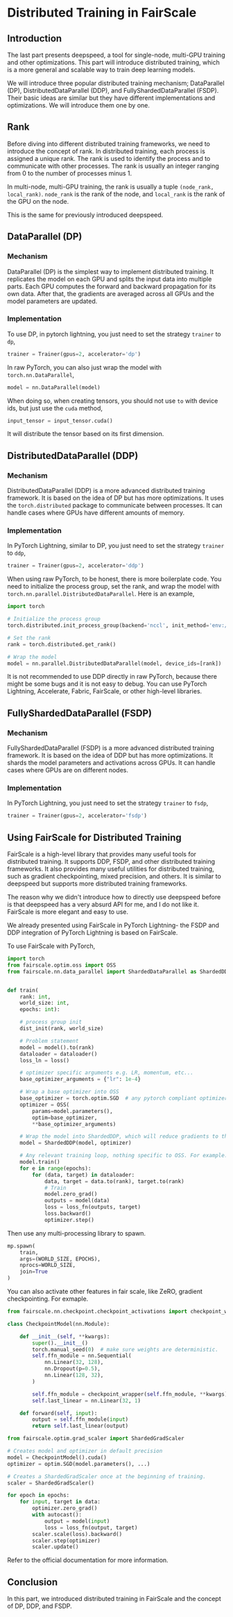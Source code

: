# Distributed Training in FairScale

## Introduction

The last part presents deepspeed, a tool for single-node, multi-GPU training and other optimizations. This part will introduce distributed training, which is a more general and scalable way to train deep learning models.

We will introduce three popular distributed training mechanism; DataParallel (DP), DistributedDataParallel (DDP), and FullyShardedDataParallel (FSDP). Their basic ideas are similar but they have different implementations and optimizations. We will introduce them one by one.

## Rank

Before diving into different distributed training frameworks, we need to introduce the concept of rank. In distributed training, each process is assigned a unique rank. The rank is used to identify the process and to communicate with other processes. The rank is usually an integer ranging from 0 to the number of processes minus 1.

In multi-node, multi-GPU training, the rank is usually a tuple `(node_rank, local_rank)`. `node_rank` is the rank of the node, and `local_rank` is the rank of the GPU on the node.

This is the same for previously introduced deepspeed.

## DataParallel (DP)

### Mechanism

DataParallel (DP) is the simplest way to implement distributed training. It replicates the model on each GPU and splits the input data into multiple parts. Each GPU computes the forward and backward propagation for its own data. After that, the gradients are averaged across all GPUs and the model parameters are updated.

### Implementation

To use DP, in pytorch lightning, you just need to set the strategy `trainer` to `dp`,

```python
trainer = Trainer(gpus=2, accelerator='dp')
```

In raw PyTorch, you can also just wrap the model with `torch.nn.DataParallel`,

```python
model = nn.DataParallel(model)
```

When doing so, when creating tensors, you should not use `to` with device ids, but just use the `cuda` method,

```python
input_tensor = input_tensor.cuda()
```

It will distribute the tensor based on its first dimension.

## DistributedDataParallel (DDP)

### Mechanism

DistributedDataParallel (DDP) is a more advanced distributed training framework. It is based on the idea of DP but has more optimizations. It uses the `torch.distributed` package to communicate between processes. It can handle cases where GPUs have different amounts of memory.

### Implementation

In PyTorch Lightning, similar to DP, you just need to set the strategy `trainer` to `ddp`,

```python
trainer = Trainer(gpus=2, accelerator='ddp')
```

When using raw PyTorch, to be honest, there is more boilerplate code. You need to initialize the process group, set the rank, and wrap the model with `torch.nn.parallel.DistributedDataParallel`. Here is an example,

```python
import torch

# Initialize the process group
torch.distributed.init_process_group(backend='nccl', init_method='env://')

# Set the rank
rank = torch.distributed.get_rank()

# Wrap the model
model = nn.parallel.DistributedDataParallel(model, device_ids=[rank])
```

It is not recommended to use DDP directly in raw PyTorch, because there might be some bugs and it is not easy to debug. You can use PyTorch Lightning, Accelerate, Fabric, FairScale, or other high-level libraries.

## FullyShardedDataParallel (FSDP)

### Mechanism

FullyShardedDataParallel (FSDP) is a more advanced distributed training framework. It is based on the idea of DDP but has more optimizations. It shards the model parameters and activations across GPUs. It can handle cases where GPUs are on different nodes.

### Implementation

In PyTorch Lightning, you just need to set the strategy `trainer` to `fsdp`,

```python
trainer = Trainer(gpus=2, accelerator='fsdp')
```

## Using FairScale for Distributed Training

FairScale is a high-level library that provides many useful tools for distributed training. It supports DDP, FSDP, and other distributed training frameworks. It also provides many useful utilities for distributed training, such as gradient checkpointing, mixed precision, and others. It is similar to deepspeed but supports more distributed training frameworks.

The reason why we didn't introduce how to directly use deepspeed before is that deepspeed has a very absurd API for me, and I do not like it. FairScale is more elegant and easy to use.

We already presented using FairScale in PyTorch Lightning- the FSDP and DDP integration of PyTorch Lightning is based on FairScale.

To use FairScale with PyTorch,

```python
import torch
from fairscale.optim.oss import OSS
from fairscale.nn.data_parallel import ShardedDataParallel as ShardedDDP


def train(
    rank: int,
    world_size: int,
    epochs: int):

    # process group init
    dist_init(rank, world_size)

    # Problem statement
    model = model().to(rank)
    dataloader = dataloader()
    loss_ln = loss()

    # optimizer specific arguments e.g. LR, momentum, etc...
    base_optimizer_arguments = {"lr": 1e-4}

    # Wrap a base optimizer into OSS
    base_optimizer = torch.optim.SGD  # any pytorch compliant optimizer
    optimizer = OSS(
        params=model.parameters(),
        optim=base_optimizer,
        **base_optimizer_arguments)

    # Wrap the model into ShardedDDP, which will reduce gradients to the proper ranks
    model = ShardedDDP(model, optimizer)

    # Any relevant training loop, nothing specific to OSS. For example:
    model.train()
    for e in range(epochs):
        for (data, target) in dataloader:
            data, target = data.to(rank), target.to(rank)
            # Train
            model.zero_grad()
            outputs = model(data)
            loss = loss_fn(outputs, target)
            loss.backward()
            optimizer.step()
```

Then use any multi-processing library to spawn.

```python
mp.spawn(
    train,
    args=(WORLD_SIZE, EPOCHS),
    nprocs=WORLD_SIZE,
    join=True
)
```

You can also activate other features in fair scale, like ZeRO, gradient checkpointing. For exmaple.

```python
from fairscale.nn.checkpoint.checkpoint_activations import checkpoint_wrapper

class CheckpointModel(nn.Module):

    def __init__(self, **kwargs):
        super().__init__()
        torch.manual_seed(0)  # make sure weights are deterministic.
        self.ffn_module = nn.Sequential(
            nn.Linear(32, 128),
            nn.Dropout(p=0.5),
            nn.Linear(128, 32),
        )

        self.ffn_module = checkpoint_wrapper(self.ffn_module, **kwargs)
        self.last_linear = nn.Linear(32, 1)

    def forward(self, input):
        output = self.ffn_module(input)
        return self.last_linear(output)

from fairscale.optim.grad_scaler import ShardedGradScaler

# Creates model and optimizer in default precision
model = CheckpointModel().cuda()
optimizer = optim.SGD(model.parameters(), ...)

# Creates a ShardedGradScaler once at the beginning of training.
scaler = ShardedGradScaler()

for epoch in epochs:
    for input, target in data:
        optimizer.zero_grad()
        with autocast():
            output = model(input)
            loss = loss_fn(output, target)
        scaler.scale(loss).backward()
        scaler.step(optimizer)
        scaler.update()
```

Refer to the official documentation for more information.

## Conclusion

In this part, we introduced distributed training in FairScale and the concept of DP, DDP, and FSDP.
